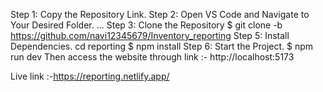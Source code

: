 Step 1: Copy the Repository Link. 
Step 2: Open VS Code and Navigate to Your Desired Folder. ...
Step 3: Clone the Repository $ git clone -b <master><https://github.com/navi12345679/Inventory_reporting>
Step 5: Install Dependencies.   cd reporting 
                              $ npm install 
Step 6: Start the Project.     $ npm run dev 
                              Then access the website through link :- http://localhost:5173 


Live link  :-https://reporting.netlify.app/
